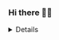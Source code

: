 ### Hi there 👋😄

<!--
**amritendunath/amritendunath** is a ✨ _special_ ✨ repository because its `README.md` (this file) appears on your GitHub profile.

Here are some ideas to get you started:

- 🔭 I’m currently working on ...
- 🌱 I’m currently learning ...
- 👯 I’m looking to collaborate on ...
- 🤔 I’m looking for help with ...
- 💬 Ask me about ...
- 📫 How to reach me: ...
- 😄 Pronouns: ...
- ⚡ Fun fact: ...
-->
<details>
<!--   <summary>:zap: Github Stats</summary> -->
  <img aign="left" alt="AmritenduNath's Github Stats" src="https://github-readme-stats.vercel.app/api/top-langs/?username=amritendunath&layout=compact"/>
</details>

